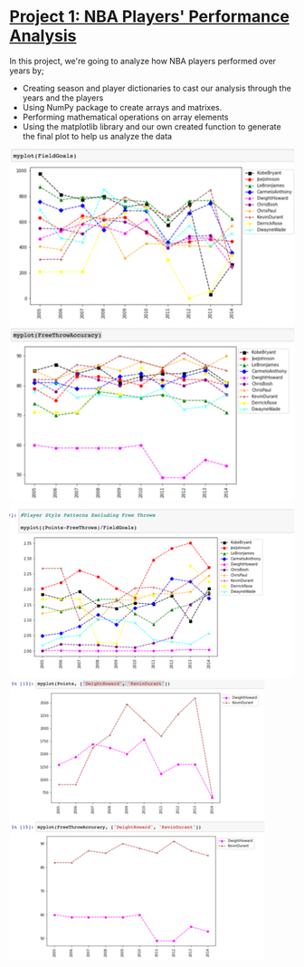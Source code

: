 # [Project 1: NBA Players' Performance Analysis](https://github.com/beneyup/Python-Portfolio-Projects/tree/master-branch)

In this project, we're going to analyze how NBA players performed over years
by;
* Creating season and player dictionaries to cast our analysis through the years and the players
* Using NumPy package to create arrays and matrixes.
* Performing mathematical operations on array elements
* Using the matplotlib library and our own created function to generate the final plot to help us analyze the data   

![](/images/FieldGoals%20%26%20FreeThrowAccuracy.png)
![](/images/Player%20Style%20Patterns.png)
![](/images/Points%20%26%20FreeThrowAccuracy.png)
